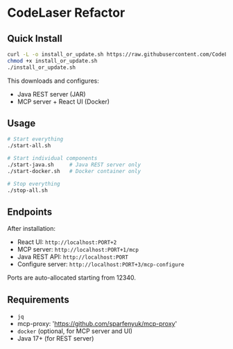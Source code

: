 CodeLaser Refactor
==================

## Quick Install

```bash
curl -L -o install_or_update.sh https://raw.githubusercontent.com/CodeLaser/refactor/main/install_or_update.sh
chmod +x install_or_update.sh
./install_or_update.sh
```

This downloads and configures:
- Java REST server (JAR)
- MCP server + React UI (Docker)

## Usage

```bash
# Start everything
./start-all.sh

# Start individual components  
./start-java.sh     # Java REST server only
./start-docker.sh   # Docker container only

# Stop everything
./stop-all.sh
```

## Endpoints

After installation:
- React UI: `http://localhost:PORT+2`
- MCP server: `http://localhost:PORT+1/mcp`
- Java REST API: `http://localhost:PORT`
- Configure server: `http://localhost:PORT+3/mcp-configure`

Ports are auto-allocated starting from 12340.

## Requirements

- `jq`
-  mcp-proxy: 'https://github.com/sparfenyuk/mcp-proxy' 
- `docker` (optional, for MCP server and UI)
- Java 17+ (for REST server)
